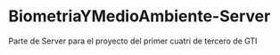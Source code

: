 # BiometriaYMedioAmbiente-Server
Parte de Server para el proyecto del primer cuatri de tercero de GTI
